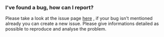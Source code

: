 ### I've found a bug, how can I report?
Please take a look at the issue page [here](https://github.com/andreknieriem/photobooth/issues) , if your bug isn't mentioned already you can create a new issue. Please give informations detailed as possible to reproduce and analyse the problem.